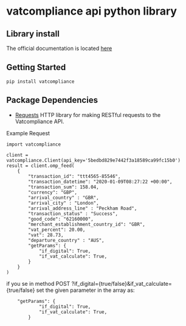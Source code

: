 # vatcompliance api python library

## Library install

The official documentation is located [here](https://developers.vatcompliance.co/omp-tax-rate-api/)

## Getting Started
```
pip install vatcompliance
```

## Package Dependencies
* [Requests](https://github.com/kennethreitz/requests) HTTP library for making RESTful requests to the Vatcompliance API.

Example Request
```
import vatcompliance

client = vatcompliance.Client(api_key='5bedbd829e7442f3a18589ca99fc15b0')
result = client.omp_feed(
    {
        "transaction_id": "ttt4565-85546",
        "transaction_datetime": "2020-01-09T08:27:22 +00:00",
        "transaction_sum": 158.04,
        "currency": "GBP",
        "arrival_country" : "GBR",
        "arrival_city" : "London",
        "arrival_address_line" : "Peckham Road",
        "transaction_status" : "Success",
        "good_code": "62160000",
        "merchant_establishment_country_id": "GBR",
        "vat_percent": 20.00,
        "vat": 28.73,
        "departure_country" : "AUS",
        "getParams": {
            "if_digital": True,
            "if_vat_calculate": True,
        }
    }
)
```

if you se in method POST ?if_digital={true/false}&if_vat_calculate={true/false} set the given parameter in the array as:
```
	"getParams": {
            "if_digital": True,
            "if_vat_calculate": True,
        }
```
